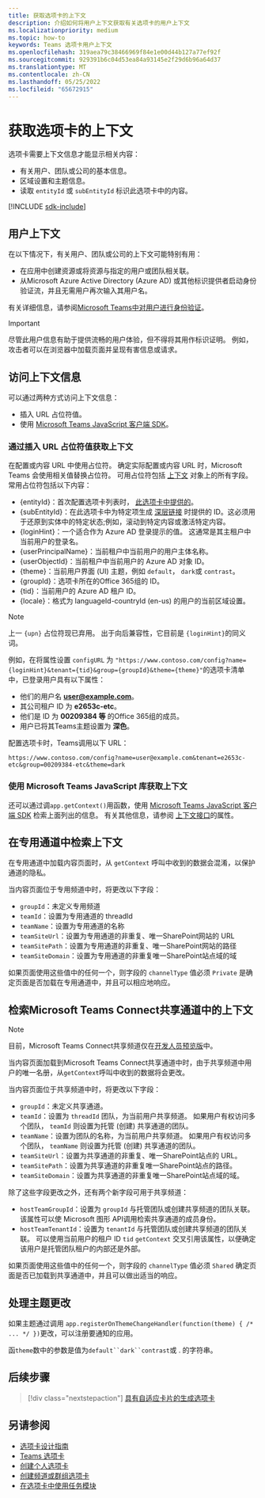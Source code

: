 ```yaml
---
title: 获取选项卡的上下文
description: 介绍如何将用户上下文获取有关选项卡的用户上下文
ms.localizationpriority: medium
ms.topic: how-to
keywords: Teams 选项卡用户上下文
ms.openlocfilehash: 319aea79c38466969f84e1e00d44b127a77ef92f
ms.sourcegitcommit: 929391b6c04d53ea84a93145e2f29d6b96a64d37
ms.translationtype: MT
ms.contentlocale: zh-CN
ms.lasthandoff: 05/25/2022
ms.locfileid: "65672915"
---
```

# <a name="get-context-for-your-tab"></a>获取选项卡的上下文

选项卡需要上下文信息才能显示相关内容：

* 有关用户、团队或公司的基本信息。
* 区域设置和主题信息。
* 读取 `entityId` 或 `subEntityId` 标识此选项卡中的内容。

[!INCLUDE [sdk-include](~/includes/sdk-include.md)]

## <a name="user-context"></a>用户上下文

在以下情况下，有关用户、团队或公司的上下文可能特别有用：

* 在应用中创建资源或将资源与指定的用户或团队相关联。
* 从Microsoft Azure Active Directory (Azure AD) 或其他标识提供者启动身份验证流，并且无需用户再次输入其用户名。

有关详细信息，请参阅[Microsoft Teams中对用户进行身份验证](~/concepts/authentication/authentication.md)。

> [!IMPORTANT]
> 尽管此用户信息有助于提供流畅的用户体验，但不得将其用作标识证明。  例如，攻击者可以在浏览器中加载页面并呈现有害信息或请求。

## <a name="access-context-information"></a>访问上下文信息

可以通过两种方式访问上下文信息：

* 插入 URL 占位符值。
* 使用 [Microsoft Teams JavaScript 客户端 SDK](/javascript/api/overview/msteams-client)。

### <a name="get-context-by-inserting-url-placeholder-values"></a>通过插入 URL 占位符值获取上下文

在配置或内容 URL 中使用占位符。 确定实际配置或内容 URL 时，Microsoft Teams 会使用相关值替换占位符。 可用占位符包括 [上下文](/javascript/api/@microsoft/teams-js/microsoftteams.context?view=msteams-client-js-1.12.1&preserve-view=true) 对象上的所有字段。 常用占位符包括以下内容：

* {entityId}：首次配置选项卡列表时， [此选项卡中提供的](~/tabs/how-to/create-tab-pages/configuration-page.md)。
* {subEntityId}：在此选项卡中为特定项生成 [深层链接](~/concepts/build-and-test/deep-links.md) 时提供的 ID。这必须用于还原到实体中的特定状态;例如，滚动到特定内容或激活特定内容。
* {loginHint}：一个适合作为 Azure AD 登录提示的值。 这通常是其主租户中当前用户的登录名。
* {userPrincipalName}：当前租户中当前用户的用户主体名称。
* {userObjectId}：当前租户中当前用户的 Azure AD 对象 ID。
* {theme}：当前用户界面 (UI) 主题，例如 `default`， `dark`或 `contrast`。
* {groupId}：选项卡所在的Office 365组的 ID。
* {tid}：当前用户的 Azure AD 租户 ID。
* {locale}：格式为 languageId-countryId (en-us) 的用户的当前区域设置。

> [!NOTE]
> 上一 `{upn}` 占位符现已弃用。 出于向后兼容性，它目前是 `{loginHint}`的同义词。

例如，在将属性设置 `configURL` 为 `"https://www.contoso.com/config?name={loginHint}&tenant={tid}&group={groupId}&theme={theme}"`的选项卡清单中，已登录用户具有以下属性：

* 他们的用户名 **user@example.com**。
* 其公司租户 ID 为 **e2653c-etc**。
* 他们是 ID 为 **00209384 等** 的Office 365组的成员。
* 用户已将其Teams主题设置为 **深色**。

配置选项卡时，Teams调用以下 URL：

`https://www.contoso.com/config?name=user@example.com&tenant=e2653c-etc&group=00209384-etc&theme=dark`

### <a name="get-context-by-using-the-microsoft-teams-javascript-library"></a>使用 Microsoft Teams JavaScript 库获取上下文

还可以通过调`app.getContext()`用函数，使用 [Microsoft Teams JavaScript 客户端 SDK](/javascript/api/overview/msteams-client) 检索上面列出的信息。 有关其他信息，请参阅 [上下文接口](/javascript/api/@microsoft/teams-js/app.context?view=msteams-client-js-latest&preserve-view=true)的属性。

## <a name="retrieve-context-in-private-channels"></a>在专用通道中检索上下文

在专用通道中加载内容页面时，从 `getContext` 呼叫中收到的数据会混淆，以保护通道的隐私。

当内容页面位于专用频道中时，将更改以下字段：

* `groupId`：未定义专用频道
* `teamId`：设置为专用通道的 threadId
* `teamName`：设置为专用通道的名称
* `teamSiteUrl`：设置为专用通道的非重复、唯一SharePoint网站的 URL
* `teamSitePath`：设置为专用通道的非重复、唯一SharePoint网站的路径
* `teamSiteDomain`：设置为专用通道的非重复唯一SharePoint站点域的域

如果页面使用这些值中的任何一个，则字段的 `channelType` 值必须 `Private` 是确定页面是否加载在专用通道中，并且可以相应地响应。

## <a name="retrieve-context-in-microsoft-teams-connect-shared-channels"></a>检索Microsoft Teams Connect共享通道中的上下文

> [!NOTE]
> 目前，Microsoft Teams Connect共享频道仅在[开发人员预览版](../../resources/dev-preview/developer-preview-intro.md)中。

当内容页面加载到Microsoft Teams Connect共享通道中时，由于共享频道中用户的唯一名册，从`getContext`呼叫中收到的数据将会更改。

当内容页面位于共享频道中时，将更改以下字段：

* `groupId`：未定义共享通道。
* `teamId`：设置为 `threadId` 团队，为当前用户共享频道。 如果用户有权访问多个团队， `teamId` 则设置为托管 (创建) 共享通道的团队。
* `teamName`：设置为团队的名称，为当前用户共享频道。 如果用户有权访问多个团队， `teamName` 则设置为托管 (创建) 共享通道的团队。
* `teamSiteUrl`：设置为共享通道的非重复、唯一SharePoint站点的 URL。
* `teamSitePath`：设置为共享通道的非重复唯一SharePoint站点的路径。
* `teamSiteDomain`：设置为共享通道的非重复唯一SharePoint站点域的域。

除了这些字段更改之外，还有两个新字段可用于共享频道：

* `hostTeamGroupId`：设置为 `groupId` 与托管团队或创建共享频道的团队关联。 该属性可以使 Microsoft 图形 API调用检索共享通道的成员身份。
* `hostTeamTenantId`：设置为 `tenantId` 与托管团队或创建共享频道的团队关联。 可以使用当前用户的租户 ID `tid` `getContext` 交叉引用该属性，以便确定该用户是托管团队租户的内部还是外部。

如果页面使用这些值中的任何一个，则字段的 `channelType` 值必须 `Shared` 确定页面是否已加载到共享通道中，并且可以做出适当的响应。

## <a name="handle-theme-change"></a>处理主题更改

如果主题通过调用 `app.registerOnThemeChangeHandler(function(theme) { /* ... */ })`更改，可以注册要通知的应用。

函`theme`数中的参数是值为`default``dark``contrast`或 . 的字符串。

## <a name="next-step"></a>后续步骤

> [!div class="nextstepaction"]
> [具有自适应卡片的生成选项卡](~/tabs/how-to/build-adaptive-card-tabs.md)

## <a name="see-also"></a>另请参阅

* [选项卡设计指南](../../tabs/design/tabs.md)
* [Teams 选项卡](~/tabs/what-are-tabs.md)
* [创建个人选项卡](~/tabs/how-to/create-personal-tab.md)
* [创建频道或群组选项卡](~/tabs/how-to/create-channel-group-tab.md)
* [在选项卡中使用任务模块](~/task-modules-and-cards/task-modules/task-modules-tabs.md)
